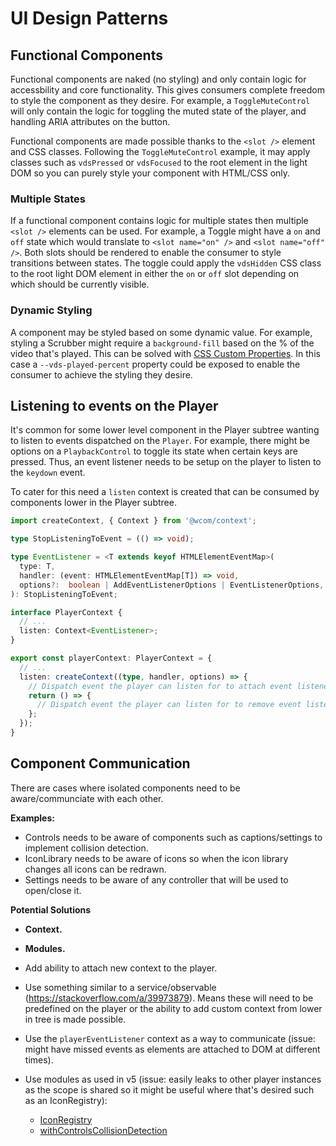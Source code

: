 # UI Design Patterns

## Functional Components

Functional components are naked (no styling) and only contain logic for accessbility and
core functionality. This gives consumers complete freedom to style the component as they desire.
For example, a `ToggleMuteControl` will only contain the logic for toggling the muted state of the
player, and handling ARIA attributes on the button.

Functional components are made possible thanks to the `<slot />` element and CSS classes. Following
the `ToggleMuteControl` example, it may apply classes such as `vdsPressed` or `vdsFocused` to
the root element in the light DOM so you can purely style your component with HTML/CSS only.

### Multiple States

If a functional component contains logic for multiple states then multiple `<slot />` elements can
be used. For example, a Toggle might have a `on` and `off` state which would translate to
`<slot name="on" />` and `<slot name="off" />`. Both slots should be rendered to enable
the consumer to style transitions between states. The toggle could apply the `vdsHidden` CSS
class to the root light DOM element in either the `on` or `off` slot depending on which should
be currently visible.

### Dynamic Styling

A component may be styled based on some dynamic value. For example, styling a Scrubber
might require a `background-fill` based on the % of the video that's played. This can be
solved with [CSS Custom Properties](https://developer.mozilla.org/en-US/docs/Web/CSS/--*). In this
case a `--vds-played-percent` property could be exposed to enable the consumer to achieve the
styling they desire.

## Listening to events on the Player

It's common for some lower level component in the Player subtree wanting to listen to events
dispatched on the `Player`. For example, there might be options on a `PlaybackControl` to toggle
its state when certain keys are pressed. Thus, an event listener needs to be setup on the player
to listen to the `keydown` event.

To cater for this need a `listen` context is created that can be consumed by components lower in
the Player subtree.

```ts
import createContext, { Context } from '@wcom/context';

type StopListeningToEvent = (() => void);

type EventListener = <T extends keyof HTMLElementEventMap>(
  type: T,
  handler: (event: HTMLElementEventMap[T]) => void,
  options?:  boolean | AddEventListenerOptions | EventListenerOptions,
): StopListeningToEvent;

interface PlayerContext {
  // ...
  listen: Context<EventListener>;
}

export const playerContext: PlayerContext = {
  // ...
  listen: createContext((type, handler, options) => {
    // Dispatch event the player can listen for to attach event listener.
    return () => {
      // Dispatch event the player can listen for to remove event listener.
    };
  });
}
```

## Component Communication

There are cases where isolated components need to be aware/communciate with each other.

**Examples:**

- Controls needs to be aware of components such as captions/settings to implement collision detection.
- IconLibrary needs to be aware of icons so when the icon library changes all icons can be redrawn.
- Settings needs to be aware of any controller that will be used to open/close it.

**Potential Solutions**

- **Context.** 

- **Modules.**

- Add ability to attach new context to the player.
- Use something similar to a service/observable (https://stackoverflow.com/a/39973879). Means
  these will need to be predefined on the player or the ability to add custom context from lower
  in tree is made possible.
- Use the `playerEventListener` context as a way to communicate (issue: might have missed events as
  elements are attached to DOM at different times).
- Use modules as used in v5 (issue: easily leaks to other player instances as the scope is shared so
  it might be useful where that's desired such as an IconRegistry):
  - [IconRegistry](https://github.com/vime-js/vime/blob/master/core/src/components/ui/icon-library/IconRegistry.ts)
  - [withControlsCollisionDetection](https://github.com/vime-js/vime/blob/master/core/src/components/ui/controls/controls/withControlsCollisionDetection.ts)
